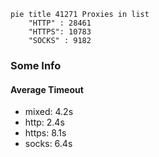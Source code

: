 
```mermaid
pie title 41271 Proxies in list
    "HTTP" : 28461
    "HTTPS": 10783
    "SOCKS" : 9182
```

### Some Info
#### Average Timeout

- mixed: 4.2s
- http: 2.4s
- https: 8.1s
- socks: 6.4s